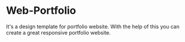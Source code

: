 # Web-Portfolio
It's a design template for portfolio website. With the help of this you can create a great responsive portfolio website.
